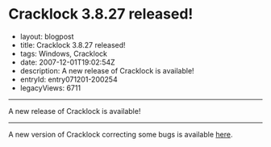 # Cracklock 3.8.27 released! 

- layout: blogpost
- title: Cracklock 3.8.27 released!
- tags: Windows, Cracklock
- date: 2007-12-01T19:02:54Z
- description: A new release of Cracklock is available!
- entryId: entry071201-200254
- legacyViews: 6711

----------------------------------------------------------------------------------------------------
A new release of Cracklock is available!

----------------------------------------------------------------------------------------------------

A new version of Cracklock correcting some bugs is available [here](../../software/cracklock/).
